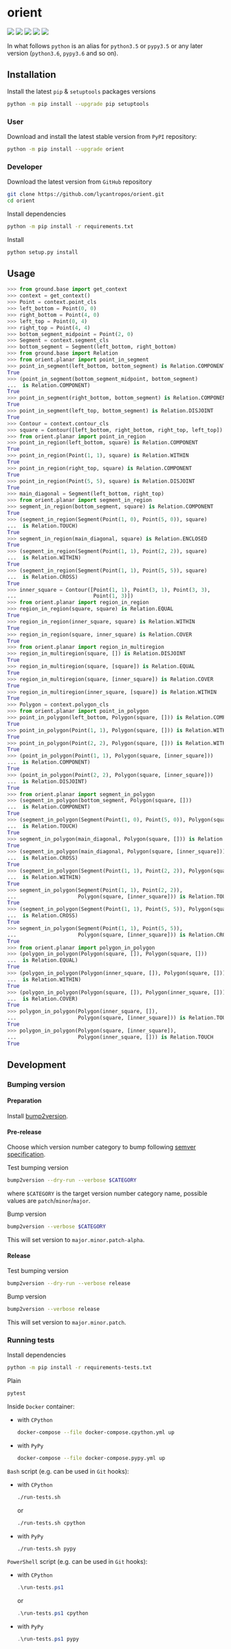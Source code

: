 orient
======

[![](https://dev.azure.com/lycantropos/orient/_apis/build/status/lycantropos.orient?branchName=master)](https://dev.azure.com/lycantropos/orient/_build/latest?definitionId=22&branchName=master "Azure Pipelines")
[![](https://readthedocs.org/projects/orient/badge/?version=latest)](https://orient.readthedocs.io/en/latest "Documentation")
[![](https://codecov.io/gh/lycantropos/orient/branch/master/graph/badge.svg)](https://codecov.io/gh/lycantropos/orient "Codecov")
[![](https://img.shields.io/github/license/lycantropos/orient.svg)](https://github.com/lycantropos/orient/blob/master/LICENSE "License")
[![](https://badge.fury.io/py/orient.svg)](https://badge.fury.io/py/orient "PyPI")

In what follows `python` is an alias for `python3.5` or `pypy3.5`
or any later version (`python3.6`, `pypy3.6` and so on).

Installation
------------

Install the latest `pip` & `setuptools` packages versions
```bash
python -m pip install --upgrade pip setuptools
```

### User

Download and install the latest stable version from `PyPI` repository:
```bash
python -m pip install --upgrade orient
```

### Developer

Download the latest version from `GitHub` repository
```bash
git clone https://github.com/lycantropos/orient.git
cd orient
```

Install dependencies
```bash
python -m pip install -r requirements.txt
```

Install
```bash
python setup.py install
```

Usage
-----

```python
>>> from ground.base import get_context
>>> context = get_context()
>>> Point = context.point_cls
>>> left_bottom = Point(0, 0)
>>> right_bottom = Point(4, 0)
>>> left_top = Point(0, 4)
>>> right_top = Point(4, 4)
>>> bottom_segment_midpoint = Point(2, 0)
>>> Segment = context.segment_cls
>>> bottom_segment = Segment(left_bottom, right_bottom)
>>> from ground.base import Relation
>>> from orient.planar import point_in_segment
>>> point_in_segment(left_bottom, bottom_segment) is Relation.COMPONENT
True
>>> (point_in_segment(bottom_segment_midpoint, bottom_segment) 
...  is Relation.COMPONENT)
True
>>> point_in_segment(right_bottom, bottom_segment) is Relation.COMPONENT
True
>>> point_in_segment(left_top, bottom_segment) is Relation.DISJOINT
True
>>> Contour = context.contour_cls
>>> square = Contour([left_bottom, right_bottom, right_top, left_top])
>>> from orient.planar import point_in_region
>>> point_in_region(left_bottom, square) is Relation.COMPONENT
True
>>> point_in_region(Point(1, 1), square) is Relation.WITHIN
True
>>> point_in_region(right_top, square) is Relation.COMPONENT
True
>>> point_in_region(Point(5, 5), square) is Relation.DISJOINT
True
>>> main_diagonal = Segment(left_bottom, right_top)
>>> from orient.planar import segment_in_region
>>> segment_in_region(bottom_segment, square) is Relation.COMPONENT
True
>>> (segment_in_region(Segment(Point(1, 0), Point(5, 0)), square)
...  is Relation.TOUCH)
True
>>> segment_in_region(main_diagonal, square) is Relation.ENCLOSED
True
>>> (segment_in_region(Segment(Point(1, 1), Point(2, 2)), square)
...  is Relation.WITHIN)
True
>>> (segment_in_region(Segment(Point(1, 1), Point(5, 5)), square)
...  is Relation.CROSS)
True
>>> inner_square = Contour([Point(1, 1), Point(3, 1), Point(3, 3),
...                         Point(1, 3)])
>>> from orient.planar import region_in_region
>>> region_in_region(square, square) is Relation.EQUAL
True
>>> region_in_region(inner_square, square) is Relation.WITHIN
True
>>> region_in_region(square, inner_square) is Relation.COVER
True
>>> from orient.planar import region_in_multiregion
>>> region_in_multiregion(square, []) is Relation.DISJOINT
True
>>> region_in_multiregion(square, [square]) is Relation.EQUAL
True
>>> region_in_multiregion(square, [inner_square]) is Relation.COVER
True
>>> region_in_multiregion(inner_square, [square]) is Relation.WITHIN
True
>>> Polygon = context.polygon_cls
>>> from orient.planar import point_in_polygon
>>> point_in_polygon(left_bottom, Polygon(square, [])) is Relation.COMPONENT
True
>>> point_in_polygon(Point(1, 1), Polygon(square, [])) is Relation.WITHIN
True
>>> point_in_polygon(Point(2, 2), Polygon(square, [])) is Relation.WITHIN
True
>>> (point_in_polygon(Point(1, 1), Polygon(square, [inner_square]))
...  is Relation.COMPONENT)
True
>>> (point_in_polygon(Point(2, 2), Polygon(square, [inner_square]))
...  is Relation.DISJOINT)
True
>>> from orient.planar import segment_in_polygon
>>> (segment_in_polygon(bottom_segment, Polygon(square, []))
...  is Relation.COMPONENT)
True
>>> (segment_in_polygon(Segment(Point(1, 0), Point(5, 0)), Polygon(square, []))
...  is Relation.TOUCH)
True
>>> segment_in_polygon(main_diagonal, Polygon(square, [])) is Relation.ENCLOSED
True
>>> (segment_in_polygon(main_diagonal, Polygon(square, [inner_square]))
...  is Relation.CROSS)
True
>>> (segment_in_polygon(Segment(Point(1, 1), Point(2, 2)), Polygon(square, []))
...  is Relation.WITHIN)
True
>>> segment_in_polygon(Segment(Point(1, 1), Point(2, 2)),
...                    Polygon(square, [inner_square])) is Relation.TOUCH
True
>>> (segment_in_polygon(Segment(Point(1, 1), Point(5, 5)), Polygon(square, []))
...  is Relation.CROSS)
True
>>> segment_in_polygon(Segment(Point(1, 1), Point(5, 5)),
...                    Polygon(square, [inner_square])) is Relation.CROSS
True
>>> from orient.planar import polygon_in_polygon
>>> (polygon_in_polygon(Polygon(square, []), Polygon(square, []))
...  is Relation.EQUAL)
True
>>> (polygon_in_polygon(Polygon(inner_square, []), Polygon(square, []))
...  is Relation.WITHIN)
True
>>> (polygon_in_polygon(Polygon(square, []), Polygon(inner_square, []))
...  is Relation.COVER)
True
>>> polygon_in_polygon(Polygon(inner_square, []),
...                    Polygon(square, [inner_square])) is Relation.TOUCH
True
>>> polygon_in_polygon(Polygon(square, [inner_square]),
...                    Polygon(inner_square, [])) is Relation.TOUCH
True

```

Development
-----------

### Bumping version

#### Preparation

Install
[bump2version](https://github.com/c4urself/bump2version#installation).

#### Pre-release

Choose which version number category to bump following [semver
specification](http://semver.org/).

Test bumping version
```bash
bump2version --dry-run --verbose $CATEGORY
```

where `$CATEGORY` is the target version number category name, possible
values are `patch`/`minor`/`major`.

Bump version
```bash
bump2version --verbose $CATEGORY
```

This will set version to `major.minor.patch-alpha`. 

#### Release

Test bumping version
```bash
bump2version --dry-run --verbose release
```

Bump version
```bash
bump2version --verbose release
```

This will set version to `major.minor.patch`.

### Running tests

Install dependencies
```bash
python -m pip install -r requirements-tests.txt
```

Plain
```bash
pytest
```

Inside `Docker` container:
- with `CPython`
  ```bash
  docker-compose --file docker-compose.cpython.yml up
  ```
- with `PyPy`
  ```bash
  docker-compose --file docker-compose.pypy.yml up
  ```

`Bash` script (e.g. can be used in `Git` hooks):
- with `CPython`
  ```bash
  ./run-tests.sh
  ```
  or
  ```bash
  ./run-tests.sh cpython
  ```

- with `PyPy`
  ```bash
  ./run-tests.sh pypy
  ```

`PowerShell` script (e.g. can be used in `Git` hooks):
- with `CPython`
  ```powershell
  .\run-tests.ps1
  ```
  or
  ```powershell
  .\run-tests.ps1 cpython
  ```
- with `PyPy`
  ```powershell
  .\run-tests.ps1 pypy
  ```

